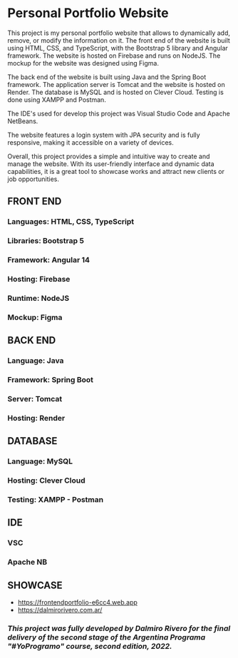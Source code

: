 # Personal Portfolio Website

This project is my personal portfolio website that allows to dynamically add, remove, or modify the information on it. The front end of the website is built using HTML, CSS, and TypeScript, with the Bootstrap 5 library and Angular framework. The website is hosted on Firebase and runs on NodeJS. The mockup for the website was designed using Figma.

The back end of the website is built using Java and the Spring Boot framework. The application server is Tomcat and the website is hosted on Render. The database is MySQL and is hosted on Clever Cloud. Testing is done using XAMPP and Postman. 

The IDE's used for develop this project was Visual Studio Code and Apache NetBeans.

The website features a login system with JPA security and is fully responsive, making it accessible on a variety of devices. 

Overall, this project provides a simple and intuitive way to create and manage the website. With its user-friendly interface and dynamic data capabilities, it is a great tool  to showcase works and attract new clients or job opportunities.

## FRONT END

### Languages: HTML, CSS, TypeScript
### Libraries: Bootstrap 5
### Framework: Angular 14
### Hosting: Firebase
### Runtime: NodeJS
### Mockup: Figma

## BACK END

### Language: Java
### Framework: Spring Boot
### Server: Tomcat
### Hosting: Render

## DATABASE

### Language: MySQL
### Hosting: Clever Cloud
### Testing: XAMPP - Postman

## IDE

### VSC
### Apache NB

## SHOWCASE

- https://frontendportfolio-e6cc4.web.app
- https://dalmirorivero.com.ar/

### *This project was fully developed by Dalmiro Rivero for the final delivery of the second stage of the Argentina Programa "#YoProgramo" course, second edition, 2022.*


